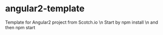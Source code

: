 # angular2-template
Template for Angular2 project from Scotch.io
\n
Start by npm install
\n 
and then npm start
